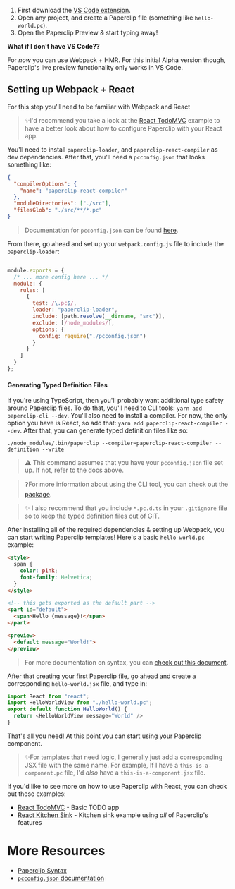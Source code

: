 <!--

TODOS:

- When to use slots
- importing components
- moduleDirectories

-->

1. First download the [VS Code extension](https://marketplace.visualstudio.com/items?itemName=crcn.paperclip-vscode-extension). 
1. Open any project, and create a Paperclip file (something like `hello-world.pc`).
1. Open the Paperclip Preview & start typing away!

**What if I don't have VS Code??**

For _now_ you can use Webpack + HMR. For this initial Alpha version though, Paperclip's live preview functionality only works in VS Code. 

## Setting up Webpack + React

For this step you'll need to be familiar with Webpack and React

> ✨I'd recommend you take a look at the [React TodoMVC](../../examples/react-todomvc) example to have a better look about how to configure Paperclip with your React app. 

You'll need to install `paperclip-loader`, and `paperclip-react-compiler` as dev dependencies. After that, you'll need a `pcconfig.json` that looks something like:

```json
{
  "compilerOptions": {
    "name": "paperclip-react-compiler"
  },
  "moduleDirectories": ["./src"],
  "filesGlob": "./src/**/*.pc"
}

```

> Documentation for `pcconfig.json` can be found [here](../Paperclip%20Config).

From there, go ahead and set up your `webpack.config.js` file to include the `paperclip-loader`:

```javascript

module.exports = {
  /* ... more config here ... */
  module: {
    rules: [
      {
        test: /\.pc$/,
        loader: "paperclip-loader",
        include: [path.resolve(__dirname, "src")],
        exclude: [/node_modules/],
        options: {
          config: require("./pcconfig.json")
        }
      }
    ]
  }
};

```

#### Generating Typed Definition Files

If you're using TypeScript, then you'll probably want additional type safety around Paperclip files. To do that, you'll need to CLI tools: `yarn add paperclip-cli --dev`. You'll also need to install a compiler. For now, the only option you have is React, so add that: `yarn add paperclip-react-compiler --dev`. After that, you can generate typed definition files like so:

```
./node_modules/.bin/paperclip --compiler=paperclip-react-compiler --definition --write
```


> ⚠️ This command assumes that you have your `pcconfig.json` file set up. If not, refer to the docs above.

> ❓For more information about using the CLI tool, you can check out the [package](../../packages/paperclip-cli). 

> ✨ I also recommend that you include `*.pc.d.ts` in your `.gitignore` file so to keep the typed definition files out of GIT. 

After installing all of the required dependencies & setting up Webpack, you can start writing Paperclip templates! Here's a basic `hello-world.pc` example:

```html
<style>
  span {
    color: pink;
    font-family: Helvetica;
  }
</style>

<!-- this gets exported as the default part -->
<part id="default">
  <span>Hello {message}!</span>
</part>

<preview>
  <default message="World!">
</preview>
```

> For more documentation on syntax, you can [check out this document](../Syntax).

After that creating your first Paperclip file, go ahead and create a corresponding `hello-world.jsx` file, and type in:

```javascript
import React from "react";
import HelloWorldView from "./hello-world.pc";
export default function HelloWorld() {
  return <HelloWorldView message="World" />
}
```

That's all you need! At this point you can start using your Paperclip component. 

> ✨For templates that need logic, I generally just add a corresponding JSX file with the same name. For example, If I have a `this-is-a-component.pc` file, I'd _also_ have a `this-is-a-component.jsx` file. 

If you'd like to see more on how to use Paperclip with React, you can check out these examples:

- [React TodoMVC](../../examples/react-todomvc) - Basic TODO app
- [React Kitchen Sink](../../examples/react-kitchen-sink) - Kitchen sink example using _all_ of Paperclip's features

# More Resources

- [Paperclip Syntax](../Syntax)
- [`pcconfig.json` documentation](../Paperclip%20Config)